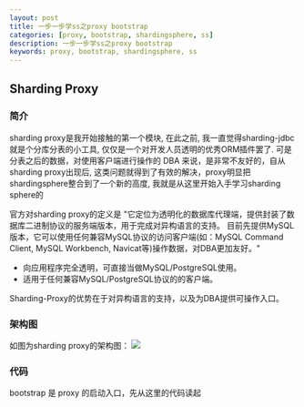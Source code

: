 ```yaml
---
layout: post  
title: 一步一步学ss之proxy bootstrap  
categories: [proxy, bootstrap, shardingsphere, ss]  
description: 一步一步学ss之proxy bootstrap  
keywords: proxy, bootstrap, shardingsphere, ss  
---
```


## Sharding Proxy
### 简介
sharding proxy是我开始接触的第一个模块, 在此之前, 我一直觉得sharding-jdbc就是个分库分表的小工具, 仅仅是一个对开发人员透明的优秀ORM插件罢了. 可是分表之后的数据，对使用客户端进行操作的 DBA 来说，是非常不友好的，自从sharding proxy出现后, 这类问题就得到了有效的解决，proxy明显把shardingsphere整合到了一个新的高度, 我就是从这里开始入手学习sharding sphere的

官方对sharding proxy的定义是 "它定位为透明化的数据库代理端，提供封装了数据库二进制协议的服务端版本，用于完成对异构语言的支持。 目前先提供MySQL版本，它可以使用任何兼容MySQL协议的访问客户端(如：MySQL Command Client, MySQL Workbench, Navicat等)操作数据，对DBA更加友好。"
 - 向应用程序完全透明，可直接当做MySQL/PostgreSQL使用。
 - 适用于任何兼容MySQL/PostgreSQL协议的的客户端。

 Sharding-Proxy的优势在于对异构语言的支持，以及为DBA提供可操作入口。

### 架构图

如图为sharding proxy的架构图：
![](https://taojintianxia.github.io/images/posts/shardingsphere/proxy/sharding-proxy-brief_v2.png)  

### 代码
bootstrap 是 proxy 的启动入口，先从这里的代码读起